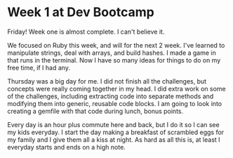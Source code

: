# Week 1 at Dev Bootcamp

Friday!  Week one is almost complete.  I can't believe it.

We focused on Ruby this week, and will for the next 2 week.  I've learned to manipulate strings, deal with arrays, and build hashes.  I made a game in that runs in the terminal.  Now I have so many ideas for things to do on my free time, if I had any.

Thursday was a big day for me.  I did not finish all the challenges, but concepts were really coming together in my head.  I did extra work on some of the challenges, including extracting code into separate methods and modifying them into generic, reusable code blocks.  I am going to look into creating a gemfile with that code during lunch, bonus points.

Every day is an hour plus commute here and back, but I do it so I can see my kids everyday.  I start the day making a breakfast of scrambled eggs for my family and I give them all a kiss at night.  As hard as all this is, at least I everyday starts and ends on a high note.

